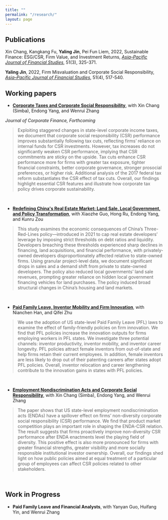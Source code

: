 ```yaml
---
title: ""
permalink: "/research/"
layout: page
---
```


## Publications

Xin Chang, Kangkang Fu, **Yaling Jin**, Pei Fun Liem, 2022, Sustainable Finance: ESG/CSR, Firm Value, and Investment Returns, [*Asia–Pacific Journal of Financial Studies*](https://doi.org/10.1111/ajfs.12379), 51(3), 325-371.

**Yaling Jin**, 2022, Firm Misvaluation and Corporate Social Responsibility, [*Asia–Pacific Journal of Financial Studies*](https://doi.org/10.1111/ajfs.12373), 51(4), 517-540.


## Working papers
 - **[Corporate Taxes and Corporate Social Responsibility](https://papers.ssrn.com/sol3/papers.cfm?abstract_id=3694203)**, with Xin Chang (Simba), Endong Yang, and Wenrui Zhang

*Journal of Corporate Finance, Forthcoming*

> Exploiting staggered changes in state-level corporate income taxes, we document that corporate social responsibility (CSR) performance improves substantially following tax cuts, reflecting firms’ reliance on internal funds for CSR investments. However, tax increases do not significantly weaken CSR performance, implying that CSR commitments are sticky on the upside. Tax cuts enhance CSR performance more for firms with greater tax exposure, tighter financial constraints, better corporate governance, stronger prosocial preferences, or higher risk. Additional analysis of the 2017 federal tax reform substantiates the CSR effect of tax cuts. Overall, our findings highlight essential CSR features and illustrate how corporate tax policy drives corporate sustainability.

&nbsp;
 - **[Redefining China's Real Estate Market: Land Sale, Local Government, and Policy Transformation](https://papers.ssrn.com/sol3/papers.cfm?abstract_id=5124537)**, with Xiaozhe Guo, Hong Ru, Endong Yang, and Kunru Zou
> This study examines the economic consequences of China’s Three-Red-Lines policy—introduced in 2021 to cap real estate developers’ leverage by imposing strict thresholds on debt ratios and liquidity. Developers breaching these thresholds experienced sharp declines in financing, land acquisitions, and financial performance, with privately-owned developers disproportionately affected relative to state-owned firms. Using granular project-level data, we document significant
drops in sales and a demand shift from private to state-owned developers. The policy also reduced local governments’ land sale revenues, prompting greater reliance on hidden local government financing vehicles for land purchases. The policy induced broad structural changes in China’s housing and land markets.

&nbsp;
 - **[Paid Family Leave, Inventor Mobility and Firm Innovation](https://papers.ssrn.com/sol3/papers.cfm?abstract_id=3894180)**, with Nianchen Han, and Qifei Zhu
> We use the adoption of US state-level Paid Family Leave (PFL) laws to examine the effect of family-friendly policies on firm innovation. We find that PFL policies increase the innovation outputs for firms employing workers in PFL states. We investigate three potential channels: inventor productivity, inventor mobility, and inventor career longevity. PFL policies attract female inventors from out-of-state and help firms retain their current employees. In addition, female inventors are less likely to drop out of their patenting careers after states adopt PFL policies. Overall, inventor relocation and career lengthening contribute to the innovation gains in states with PFL policies.

&nbsp;
 - **[Employment Nondiscrimination Acts and Corporate Social Responsibility](https://papers.ssrn.com/sol3/papers.cfm?abstract_id=4465220)**, with Xin Chang (Simba), Endong Yang, and Wenrui Zhang
>
> The paper shows that US state-level employment nondiscrimination acts (ENDAs) have a spillover effect on firms’ non-diversity corporate social responsibility (CSR) performance. We find that product market competition plays an important role in shaping the ENDA-CSR relation. The result suggests that firms proactively improve non-diversity CSR performance after ENDA enactments level the playing field of diversity. This positive effect is also more pronounced for firms with greater financial strengths, greater visibility and more socially responsible institutional investor ownership. Overall, our findings shed light on how public policies aimed at equal treatment of a particular group of employees can affect CSR policies related to other stakeholders.

&nbsp;
## Work in Progress
 - **Paid Family Leave and Financial Analysts**, with Yanyan Guo, Huifang Yin, and Wenrui Zhang
